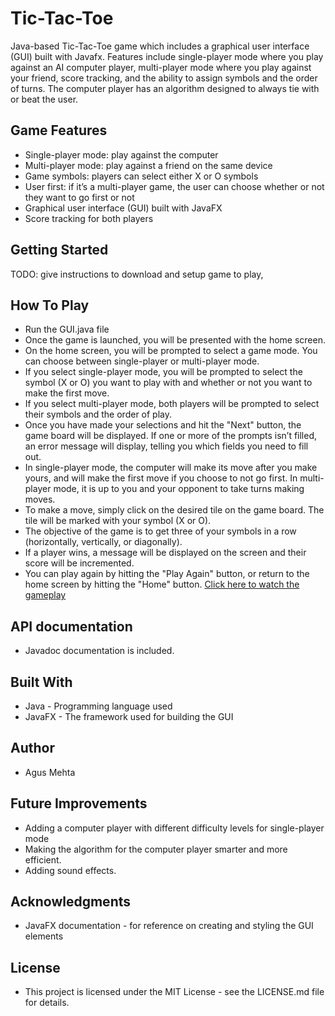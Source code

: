 # Tic-Tac-Toe
Java-based Tic-Tac-Toe game which includes a graphical user interface (GUI) built with Javafx. Features include single-player mode where you play against an AI computer player, multi-player mode where you play against your friend, score tracking, and the ability to assign symbols and the order of turns. The computer player has an algorithm designed to always tie with or beat the user.
## Game Features
* Single-player mode: play against the computer
* Multi-player mode: play against a friend on the same device
* Game symbols: players can select either X or O symbols
* User first: if it’s a multi-player game, the user can choose whether or not they want to go first or not
* Graphical user interface (GUI) built with JavaFX
* Score tracking for both players
## Getting Started
TODO: give instructions to download and setup game to play,
## How To Play
* Run the GUI.java file
* Once the game is launched, you will be presented with the home screen.
* On the home screen, you will be prompted to select a game mode. You can choose between single-player or multi-player mode.
* If you select single-player mode, you will be prompted to select the symbol (X or O) you want to play with and whether or not you want to make the first move.
* If you select multi-player mode, both players will be prompted to select their symbols and the order of play.
* Once you have made your selections and hit the "Next" button, the game board will be displayed. If one or more of the prompts isn’t filled, an error message will display, telling you which fields you need to fill out.
* In single-player mode, the computer will make its move after you make yours, and will make the first move if you choose to not go first. In multi-player mode, it is up to you and your opponent to take turns making moves.
* To make a move, simply click on the desired tile on the game board. The tile will be marked with your symbol (X or O).
* The objective of the game is to get three of your symbols in a row (horizontally, vertically, or diagonally).
* If a player wins, a message will be displayed on the screen and their score will be incremented.
* You can play again by hitting the "Play Again" button, or return to the home screen by hitting the "Home" button.
  [Click here to watch the gameplay](https://youtu.be/sBZ2909FuEo)
## API documentation
* Javadoc documentation is included.
## Built With
* Java - Programming language used
* JavaFX - The framework used for building the GUI
## Author
* Agus Mehta
## Future Improvements
* Adding a computer player with different difficulty levels for single-player mode
* Making the algorithm for the computer player smarter and more efficient.
* Adding sound effects.
## Acknowledgments
* JavaFX documentation - for reference on creating and styling the GUI elements
## License
* This project is licensed under the MIT License - see the LICENSE.md file for details.
